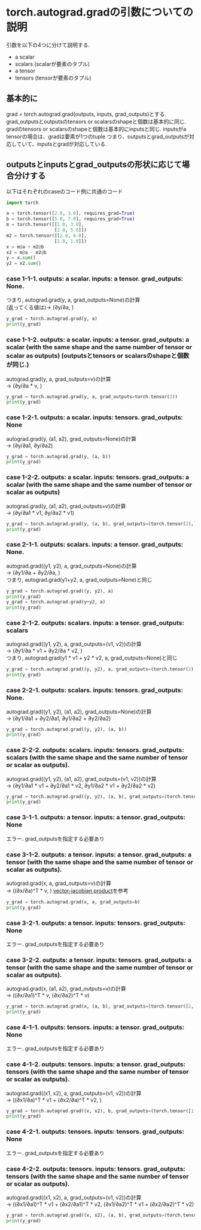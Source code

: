 # torch.autograd.gradの引数についての説明
引数を以下の4つに分けて説明する.

- a scalar
- scalars (scalarが要素のタプル)
- a tensor
- tensors (tensorが要素のタプル)



## 基本的に
grad = torch.autograd.grad(outputs, inputs, grad_outputs)とする.  
grad_outputsとoutputsのtensors or scalarsのshapeと個数は基本的に同じ.  
gradのtensors or scalarsのshapeと個数は基本的にinputsと同じ. inputsがa tensorの場合は、gradは要素が1つのtuple
つまり、outputsとgrad_outputsが対応していて、inputsとgradが対応している.

## outputsとinputsとgrad_outputsの形状に応じて場合分けする

以下はそれぞれのcaseのコード例に共通のコード

```python
import torch

a = torch.tensor([2.0, 3.0], requires_grad=True)
b = torch.tensor([5.0, 7.0], requires_grad=True)
m = torch.tensor([[1.0, 3.0],
                  [2.0, 5.0]])
m2 = torch.tensor([[2.0, 6.0],
                  [2.0, 1.0]])
x = m@a + m2@b
x2 = m@a - m2@b
y = x.sum()
y2 = x2.sum()
```

### case 1-1-1. outputs: a scalar. inputs: a tensor. grad_outputs: None.
つまり, autograd.grad(y, a, grad_outputs=None)の計算  
(返ってくる値は)-> (∂y/∂a, )

```python
y_grad = torch.autograd.grad(y, a)
print(y_grad)
```

### case 1-1-2. outputs: a scalar. inputs: a tensor. grad_outputs: a scalar (with the same shape and the same number of tensor or scalar as outputs) (outputsとtensors or scalarsのshapeと個数が同じ.)
autograd.grad(y, a, grad_outputs=v)の計算  
-> (∂y/∂a * v, )

```python
y_grad = torch.autograd.grad(y, a, grad_outputs=torch.tensor(2))
print(y_grad)
```

### case 1-2-1. outputs: a scalar. inputs: tensors. grad_outputs: None
autograd.grad(y, (a1, a2), grad_outputs=None)の計算  
-> (∂y/∂a1, ∂y/∂a2)

```python
y_grad = torch.autograd.grad(y, (a, b))
print(y_grad)
```

### case 1-2-2. outputs: a scalar. inputs: tensors. grad_outputs: a scalar (with the same shape and the same number of tensor or scalar as outputs)
autograd.grad(y, (a1, a2), grad_outputs=v)の計算  
-> (∂y/∂a1 * v1, ∂y/∂a2 * v1)

```python
y_grad = torch.autograd.grad(y, (a, b), grad_outputs=(torch.tensor(2),))
print(y_grad)
```

### case 2-1-1. outputs: scalars. inputs: a tensor. grad_outputs: None.
autograd.grad((y1, y2), a, grad_outputs=None)の計算  
-> (∂y1/∂a + ∂y2/∂a, )  
つまり, autograd.grad(y1+y2, a, grad_outputs=None)と同じ

```python
y_grad = torch.autograd.grad((y, y2), a)
print(y_grad)
y_grad = torch.autograd.grad(y+y2, a)
print(y_grad)
```

### case 2-1-2. outputs: scalars. inputs: a tensor. grad_outputs: scalars
autograd.grad((y1, y2), a, grad_outputs=(v1, v2))の計算  
-> (∂y1/∂a * v1 + ∂y2/∂a * v2, )  
つまり, autograd.grad(y1 * v1 + y2 * v2, a, grad_outputs=None)と同じ

```python
y_grad = torch.autograd.grad((y, y2), a, grad_outputs=(torch.tensor(2), torch.tensor(3)))
print(y_grad)
```

### case 2-2-1. outputs: scalars. inputs: tensors. grad_outputs: None.
autograd.grad((y1, y2), (a1, a2), grad_outputs=None)の計算  
-> (∂y1/∂a1 + ∂y2/∂a1, ∂y1/∂a2 + ∂y2/∂a2)

```python
y_grad = torch.autograd.grad((y, y2), (a, b))
print(y_grad)
```

### case 2-2-2. outputs: scalars. inputs: tensors. grad_outputs: scalars (with the same shape and the same number of tensor or scalar as outputs).
autograd.grad((y1, y2), (a1, a2), grad_outputs=(v1, v2))の計算  
-> (∂y1/∂a1 * v1 + ∂y2/∂a1 * v2, ∂y1/∂a2 * v1 + ∂y2/∂a2 * v2)

```python
y_grad = torch.autograd.grad((y, y2), (a, b), grad_outputs=(torch.tensor(2), torch.tensor(3)))
print(y_grad)
```

### case 3-1-1. outputs: a tensor. inputs: a tensor. grad_outputs: None
エラー. grad_outputsを指定する必要あり

### case 3-1-2. outputs: a tensor. inputs: a tensor. grad_outputs: a tensor (with the same shape and the same number of tensor or scalar as outputs).
autograd.grad(x, a, grad_outputs=v)の計算  
-> ((∂x/∂a)^T * v, )
[vector-jacobian product](https://pytorch.org/tutorials/beginner/blitz/autograd_tutorial.html)を参考

```python
y_grad = torch.autograd.grad(x, a, grad_outputs=b)
print(y_grad)
```

### case 3-2-1. outputs: a tensor. inputs: tensors. grad_outputs: None
エラー. grad_outputsを指定する必要あり

### case 3-2-2. outputs: a tensor. inputs: tensors. grad_outputs: a tensor (with the same shape and the same number of tensor or scalar as outputs).
autograd.grad(x, (a1, a2), grad_outputs=v)の計算  
-> ((∂x/∂a1)^T * v, (∂x/∂a2)^T * v)

```python
y_grad = torch.autograd.grad(x, (a, b), grad_outputs=(torch.tensor([2, 3]),))
print(y_grad)
```

### case 4-1-1. outputs: tensors. inputs: a tensor. grad_outputs: None
エラー. grad_outputsを指定する必要あり  

### case 4-1-2. outputs: tensors. inputs: a tensor. grad_outputs: tensors (with the same shape and the same number of tensor or scalar as outputs).
autograd.grad((x1, x2), a, grad_outputs=(v1, v2))の計算  
-> ((∂x1/∂a)^T * v1 + (∂x2/∂a)^T * v2, )

```python
y_grad = torch.autograd.grad((x, x2), b, grad_outputs=(torch.tensor([1, 1]), torch.tensor([1, 2])))
print(y_grad)
```

### case 4-2-1. outputs: tensors. inputs: tensors. grad_outputs: None
エラー. grad_outputsを指定する必要あり

### case 4-2-2. outputs: tensors. inputs: tensors. grad_outputs: tensors (with the same shape and the same number of tensor or scalar as outputs).
autograd.grad((x1, x2), a, grad_outputs=(v1, v2))の計算  
-> ((∂x1/∂a1)^T * v1 + (∂x2/∂a1)^T * v2, (∂x1/∂a2)^T * v1 + (∂x2/∂a2)^T * v2)

```python
y_grad = torch.autograd.grad((x, x2), (a, b), grad_outputs=(torch.tensor([1, 1]), torch.tensor([1, 2])))
print(y_grad)
```